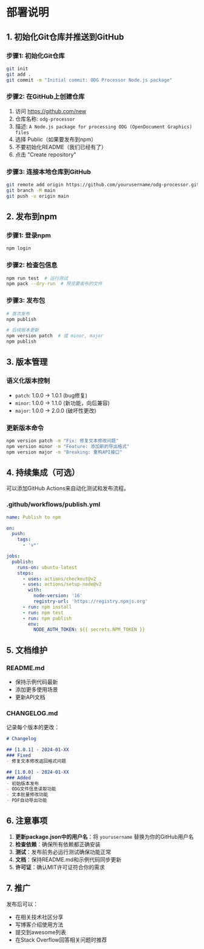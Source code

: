 # 部署说明

## 1. 初始化Git仓库并推送到GitHub

### 步骤1: 初始化Git仓库
```bash
git init
git add .
git commit -m "Initial commit: ODG Processor Node.js package"
```

### 步骤2: 在GitHub上创建仓库
1. 访问 https://github.com/new
2. 仓库名称: `odg-processor`
3. 描述: `A Node.js package for processing ODG (OpenDocument Graphics) files`
4. 选择 Public（如果要发布到npm）
5. 不要初始化README（我们已经有了）
6. 点击 "Create repository"

### 步骤3: 连接本地仓库到GitHub
```bash
git remote add origin https://github.com/yourusername/odg-processor.git
git branch -M main
git push -u origin main
```

## 2. 发布到npm

### 步骤1: 登录npm
```bash
npm login
```

### 步骤2: 检查包信息
```bash
npm run test  # 运行测试
npm pack --dry-run  # 预览要发布的文件
```

### 步骤3: 发布包
```bash
# 首次发布
npm publish

# 后续版本更新
npm version patch  # 或 minor, major
npm publish
```

## 3. 版本管理

### 语义化版本控制
- `patch`: 1.0.0 -> 1.0.1 (bug修复)
- `minor`: 1.0.0 -> 1.1.0 (新功能，向后兼容)
- `major`: 1.0.0 -> 2.0.0 (破坏性更改)

### 更新版本命令
```bash
npm version patch -m "Fix: 修复文本修改问题"
npm version minor -m "Feature: 添加新的导出格式"
npm version major -m "Breaking: 重构API接口"
```

## 4. 持续集成（可选）

可以添加GitHub Actions来自动化测试和发布流程。

### .github/workflows/publish.yml
```yaml
name: Publish to npm

on:
  push:
    tags:
      - 'v*'

jobs:
  publish:
    runs-on: ubuntu-latest
    steps:
      - uses: actions/checkout@v2
      - uses: actions/setup-node@v2
        with:
          node-version: '16'
          registry-url: 'https://registry.npmjs.org'
      - run: npm install
      - run: npm test
      - run: npm publish
        env:
          NODE_AUTH_TOKEN: ${{ secrets.NPM_TOKEN }}
```

## 5. 文档维护

### README.md
- 保持示例代码最新
- 添加更多使用场景
- 更新API文档

### CHANGELOG.md
记录每个版本的更改：
```markdown
# Changelog

## [1.0.1] - 2024-01-XX
### Fixed
- 修复文本修改返回格式问题

## [1.0.0] - 2024-01-XX
### Added
- 初始版本发布
- ODG文件信息读取功能
- 文本批量修改功能
- PDF自动导出功能
```

## 6. 注意事项

1. **更新package.json中的用户名**：将 `yourusername` 替换为你的GitHub用户名
2. **检查依赖**：确保所有依赖都正确安装
3. **测试**：发布前务必运行测试确保功能正常
4. **文档**：保持README.md和示例代码同步更新
5. **许可证**：确认MIT许可证符合你的需求

## 7. 推广

发布后可以：
- 在相关技术社区分享
- 写博客介绍使用方法
- 提交到awesome列表
- 在Stack Overflow回答相关问题时推荐 
